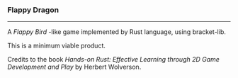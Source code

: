### Flappy Dragon

----

A *Flappy Bird* -like game implemented by Rust language, using bracket-lib.

This is a minimum viable product.

Credits to the book *Hands-on Rust: Effective Learning through 2D Game Development and Play* by Herbert Wolverson.
